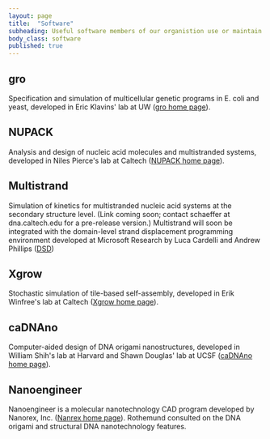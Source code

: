 ```yaml
---
layout: page
title:  "Software"
subheading: Useful software members of our organistion use or maintain.
body_class: software
published: true
---
```



##  gro

Specification and simulation of multicellular genetic programs in E. coli and yeast, developed in Eric Klavins' lab at UW ([gro home page][1]).

##  NUPACK

Analysis and design of nucleic acid molecules and multistranded systems, developed in Niles Pierce's lab at Caltech ([NUPACK home page][2]).

##  Multistrand

Simulation of kinetics for multistranded nucleic acid systems at the secondary structure level. (Link coming soon; contact schaeffer at dna.caltech.edu for a pre-release version.)
Multistrand will soon be integrated with the domain-level strand displacement programming environment developed at Microsoft Research by Luca Cardelli and Andrew Phillips ([DSD][3])

##  Xgrow

Stochastic simulation of tile-based self-assembly, developed in Erik Winfree's lab at Caltech ([Xgrow home page][4]).

##  caDNAno

Computer-aided design of DNA origami nanostructures, developed in William Shih's lab at Harvard and Shawn Douglas' lab at UCSF ([caDNAno home page][5]).

##  Nanoengineer

Nanoengineer is a molecular nanotechnology CAD program developed by Nanorex, Inc. ([Nanrex home page][6]). Rothemund consulted on the DNA origami and structural DNA nanotechnology features.

   [1]: http://depts.washington.edu/soslab/gro/
   [2]: http://www.nupack.org
   [3]: http://research.microsoft.com/en-us/projects/dna/
   [4]: http://www.dna.caltech.edu/Xgrow/
   [5]: http://cadnano.org
   [6]: http://nanoengineer-1.com

